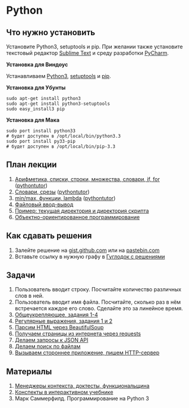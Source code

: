 Python
======================

Что нужно установить
--------

Установите Python3, setuptools и pip. При желании также установите текстовый редактор [Sublime Text](http://www.sublimetext.com/) и среду разработки [PyCharm](http://www.jetbrains.com/pycharm/).

**Установка для Виндоус**

Устанавливаем [Python3](http://python.org/download/), [setuptools](http://www.lfd.uci.edu/~gohlke/pythonlibs/#setuptools)
и [pip](http://www.lfd.uci.edu/~gohlke/pythonlibs/#pip).

**Установка для Убунты**

    sudo apt-get install python3
    sudo apt-get install python3-setuptools
    sudo easy_install3 pip

**Установка для Мака**

	sudo port install python33
	# будет доступен в /opt/local/bin/python3.3
	sudo port install py33-pip
	# будет доступен в /opt/local/bin/pip-3.3


План лекции
-------
1. [Арифметика, списки, строки, множества, словари, if, for](python_examples.py) ([pythontutor](http://gg.gg/se_tutor_1))
2. [Словари, срезы](python_examples_2.py) ([pythontutor](http://gg.gg/se_tutor_2))
3. [min/max, функции, lambda](python_examples_3.py) ([pythontutor](http://gg.gg/se_tutor_3_v2))
3. [Файловый ввод-вывод](http://contest.mccme.ru/pylernu/courses/1534/lessons/file_io/)
3. [Пример: текущая директория и директория скрипта](paths)
6. [Объектно-ориентированное программирование](oop)


Как сдавать решения
-------------------

1. Залейте решение на [gist.github.com](https://gist.github.com/) или на [pastebin.com](http://pastebin.com/)
2. Вставьте ссылку в нужную графу в [Гуглодок с решениями](https://docs.google.com/spreadsheet/ccc?key=0AtJr69JHs0W0dHBtaExsZDR3TkpjaHphbTcwYmpLX3c&usp=sharing#gid=1)


Задачи
------

1. Пользователь вводит строку. Посчитайте количество различных слов в ней.
2. Пользователь вводит имя файла. Посчитайте, сколько раз в нём встречается каждое его слово. Сделайте это за линейное время.
3. [Общеукрепляющее, задания 1-4](https://github.com/vpavlenko/python-for-ml-tasks)
5. [Регулярные выражения, задания 1 и 2](https://github.com/vpavlenko/regexp-task/)
1. [Парсим HTML через BeautifulSoup](parse_html)
2. [Получаем страницы из интернета через requests](wget)
3. [Делаем запросы к JSON API](api)
3. [Делаем поиск по файлам](ack)
10. [Вызываем стороннее приложение, пишем HTTP-сервер](server)


Материалы
-------------------
1. [Менеджеры контекста, доктесты, функциональщина](http://vpavlenko.github.io/startup-engineering/python-bis/dark_magic/)
2. [Конспекты в интерактивном учебнике](http://pythontutor.ru/)
3. Марк Саммерфилд. Программирование на Python 3
